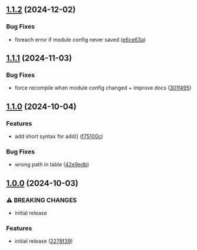 ## [1.1.2](https://github.com/baumrock/RockLoaders/compare/v1.1.1...v1.1.2) (2024-12-02)


### Bug Fixes

* foreach error if module config never saved ([e6ce63a](https://github.com/baumrock/RockLoaders/commit/e6ce63a59ebaa40bb493ccfd1748221ca45faf33))

## [1.1.1](https://github.com/baumrock/RockLoaders/compare/v1.1.0...v1.1.1) (2024-11-03)


### Bug Fixes

* force recompile when module config changed + improve docs ([301f495](https://github.com/baumrock/RockLoaders/commit/301f495362119aac7b51e7c731614b5f9df2fa5b))

## [1.1.0](https://github.com/baumrock/RockLoaders/compare/v1.0.0...v1.1.0) (2024-10-04)


### Features

* add short syntax for add() ([f75100c](https://github.com/baumrock/RockLoaders/commit/f75100c6f1f7d715f85a854bce68287e381a6c33))


### Bug Fixes

* wrong path in table ([42e9edb](https://github.com/baumrock/RockLoaders/commit/42e9edb6e95ba2097fd14ccc1237a20be1bea8f0))

## [1.0.0](https://github.com/baumrock/RockLoaders/compare/2278f39da0ed8ea02473c98ca4b678fe54b3674f...v1.0.0) (2024-10-03)


### ⚠ BREAKING CHANGES

* initial release

### Features

* initial release ([2278f39](https://github.com/baumrock/RockLoaders/commit/2278f39da0ed8ea02473c98ca4b678fe54b3674f))


